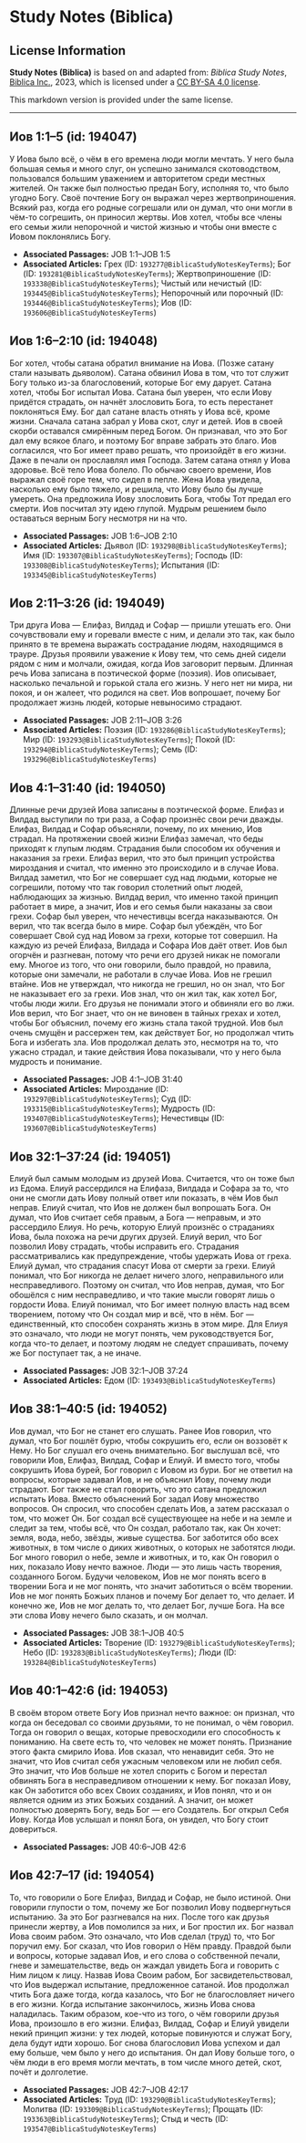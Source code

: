 # Study Notes (Biblica)

## License Information

**Study Notes (Biblica)** is based on and adapted from: _Biblica Study Notes_, [Biblica Inc.](https://www.biblica.com/), 2023, which is licensed under a [CC BY-SA 4.0 license](https://creativecommons.org/licenses/by-sa/4.0/legalcode.en).

This markdown version is provided under the same license.



--------------------------------

## Иов 1:1–5 (id: 194047)

У Иова было всё, о чём в его времена люди могли мечтать. У него была большая семья и много слуг, он успешно занимался скотоводством, пользовался большим уважением и авторитетом среди местных жителей. Он также был полностью предан Богу, исполняя то, что было угодно Богу. Своё почтение Богу он выражал через жертвоприношения. Всякий раз, когда его родные согрешали или он думал, что они могли в чём\-то согрешить, он приносил жертвы. Иов хотел, чтобы все члены его семьи жили непорочной и чистой жизнью и чтобы они вместе с Иовом поклонялись Богу.

* **Associated Passages:** JOB 1:1–JOB 1:5
* **Associated Articles:** Грех (ID: `193277@BiblicaStudyNotesKeyTerms`); Бог (ID: `193281@BiblicaStudyNotesKeyTerms`); Жертвоприношение (ID: `193338@BiblicaStudyNotesKeyTerms`); Чистый или нечистый (ID: `193445@BiblicaStudyNotesKeyTerms`); Непорочный или порочный  (ID: `193446@BiblicaStudyNotesKeyTerms`); Иов (ID: `193606@BiblicaStudyNotesKeyTerms`)

## Иов 1:6–2:10 (id: 194048)

Бог хотел, чтобы сатана обратил внимание на Иова. (Позже сатану стали называть дьяволом). Сатана обвинил Иова в том, что тот служит Богу только из\-за благословений, которые Бог ему дарует. Сатана хотел, чтобы Бог испытал Иова. Сатана был уверен, что если Иову придётся страдать, он начнёт злословить Бога, то есть перестанет поклоняться Ему. Бог дал сатане власть отнять у Иова всё, кроме жизни. 
Сначала сатана забрал у Иова скот, слуг и детей. Иов в своей скорби оставался смирённым перед Богом. Он признавал, что это Бог дал ему всякое благо, и поэтому Бог вправе забрать это благо. Иов согласился, что Бог имеет право решать, что произойдёт в его жизни. Даже в печали он прославлял имя Господа. 
Затем сатана отнял у Иова здоровье. Всё тело Иова болело. По обычаю своего времени, Иов выражал своё горе тем, что сидел в пепле. Жена Иова увидела, насколько ему было тяжело, и решила, что Иову было бы лучше умереть. Она предложила Иову злословить Бога, чтобы Тот предал его смерти. Иов посчитал эту идею глупой. Мудрым решением было оставаться верным Богу несмотря ни на что.

* **Associated Passages:** JOB 1:6–JOB 2:10
* **Associated Articles:** Дьявол (ID: `193298@BiblicaStudyNotesKeyTerms`); Имя (ID: `193307@BiblicaStudyNotesKeyTerms`); Господь (ID: `193308@BiblicaStudyNotesKeyTerms`); Испытания (ID: `193345@BiblicaStudyNotesKeyTerms`)

## Иов 2:11–3:26 (id: 194049)

Три друга Иова — Елифаз, Вилдад и Софар — пришли утешать его. Они сочувствовали ему и горевали вместе с ним, и делали это так, как было принято в те времена выражать сострадание людям, находящимся в трауре. Друзья проявили уважение к Иову тем, что семь дней сидели рядом с ним и молчали, ожидая, когда Иов заговорит первым. 
Длинная речь Иова записана в поэтической форме (поэзия). Иов описывает, насколько печальной и горькой стала его жизнь. У него нет ни мира, ни покоя, и он жалеет, что родился на свет. Иов вопрошает, почему Бог продолжает жизнь людей, которые невыносимо страдают.

* **Associated Passages:** JOB 2:11–JOB 3:26
* **Associated Articles:** Поэзия (ID: `193286@BiblicaStudyNotesKeyTerms`); Мир (ID: `193293@BiblicaStudyNotesKeyTerms`); Покой (ID: `193294@BiblicaStudyNotesKeyTerms`); Семь (ID: `193296@BiblicaStudyNotesKeyTerms`)

## Иов 4:1–31:40 (id: 194050)

Длинные речи друзей Иова записаны в поэтической форме. Елифаз и Вилдад выступили по три раза, а Софар произнёс свои речи дважды. Елифаз, Вилдад и Софар объясняли, почему, по их мнению, Иов страдал. 
На протяжении своей жизни Елифаз замечал, что беды приходят к глупым людям. Страдания были способом их обучения и наказания за грехи. Елифаз верил, что это был принцип устройства мироздания и считал, что именно это происходило и в случае Иова. 
Вилдад заметил, что Бог не совершает суд над людьми, которые не согрешили, потому что так говорил столетний опыт людей, наблюдающих за жизнью. Вилдад верил, что именно такой принцип работает в мире, а значит, Иов и его семья были наказаны за свои грехи. 
Софар был уверен, что нечестивцы всегда наказываются. Он верил, что так всегда было в мире. Софар был убеждён, что Бог совершает Свой суд над Иовом за грехи, которые тот совершил. 
На каждую из речей Елифаза, Вилдада и Софара Иов даёт ответ. Иов был огорчён и разгневан, потому что речи его друзей никак не помогали ему. Многое из того, что они говорили, было правдой, но правила, которые они замечали, не работали в случае Иова. Иов не грешил втайне. Иов не утверждал, что никогда не грешил, но он знал, что Бог не наказывает его за грехи. Иов знал, что он жил так, как хотел Бог, чтобы люди жили. Его друзья не понимали этого и обвиняли его во лжи. Иов верил, что Бог знает, что он не виновен в тайных грехах и хотел, чтобы Бог объяснил, почему его жизнь стала такой трудной. Иов был очень смущён и рассержен тем, как действует Бог, но продолжал чтить Бога и избегать зла. Иов продолжал делать это, несмотря на то, что ужасно страдал, и такие действия Иова показывали, что у него была мудрость и понимание.

* **Associated Passages:** JOB 4:1–JOB 31:40
* **Associated Articles:** Мироздание (ID: `193297@BiblicaStudyNotesKeyTerms`); Суд (ID: `193315@BiblicaStudyNotesKeyTerms`); Мудрость (ID: `193407@BiblicaStudyNotesKeyTerms`); Нечестивцы (ID: `193607@BiblicaStudyNotesKeyTerms`)

## Иов 32:1–37:24 (id: 194051)

Елиуй был самым молодым из друзей Иова. Считается, что он тоже был из Едома. Елиуй рассердился на Елифаза, Вилдада и Софара за то, что они не смогли дать Иову полный ответ или показать, в чём Иов был неправ. Елиуй считал, что Иов не должен был вопрошать Бога. Он думал, что Иов считает себя правым, а Бога — неправым, и это рассердило Елиуя. Но речь, которую Елиуй произнёс о страданиях Иова, была похожа на речи других друзей. 
Елиуй верил, что Бог позволил Иову страдать, чтобы исправить его. Страдания рассматривались как предупреждение, чтобы удержать Иова от греха. Елиуй думал, что страдания спасут Иова от смерти за грехи. Елиуй понимал, что Бог никогда не делает ничего злого, неправильного или несправедливого. Поэтому он считал, что Иов неправ, думая, что Бог обошёлся с ним несправедливо, и что такие мысли говорят лишь о гордости Иова. Елиуй понимал, что Бог имеет полную власть над всем творением, потому что Он создал мир и всё, что в нём. Бог — единственный, кто способен сохранять жизнь в этом мире. Для Елиуя это означало, что люди не могут понять, чем руководствуется Бог, когда что\-то делает, и поэтому людям не следует спрашивать, почему же Бог поступает так, а не иначе. 

* **Associated Passages:** JOB 32:1–JOB 37:24
* **Associated Articles:** Едом (ID: `193493@BiblicaStudyNotesKeyTerms`)

## Иов 38:1–40:5 (id: 194052)

Иов думал, что Бог не станет его слушать. Ранее Иов говорил, что думал, что Бог пошлёт бурю, чтобы сокрушить его, если он воззовёт к Нему. Но Бог слушал его очень внимательно. Бог выслушал всё, что говорили Иов, Елифаз, Вилдад, Софар и Елиуй. И вместо того, чтобы сокрушить Иова бурей, Бог говорил с Иовом из бури. Бог не ответил на вопросы, которые задавал Иов, и не объяснил Иову, почему люди страдают. Бог также не стал говорить, что это сатана предложил испытать Иова. Вместо объяснений Бог задал Иову множество вопросов. Он спросил, что способен сделать Иов, а затем рассказал о том, что может Он. 
Бог создал всё существующее на небе и на земле и следит за тем, чтобы всё, что Он создал, работало так, как Он хочет: земля, вода, небо, звёзды, живые существа. Бог заботится обо всех животных, в том числе о диких животных, о которых не заботятся люди. Бог много говорил о небе, земле и животных, и то, как Он говорил о них, показало Иову нечто важное. Люди — это лишь часть творения, созданного Богом. Будучи человеком, Иов не мог понять всего в творении Бога и не мог понять, что значит заботиться о всём творении. Иов не мог понять Божьих планов и почему Бог делает то, что делает. И конечно же, Иов не мог делать то, что делает Бог, лучше Бога. На все эти слова Иову нечего было сказать, и он молчал. 

* **Associated Passages:** JOB 38:1–JOB 40:5
* **Associated Articles:** Творение (ID: `193279@BiblicaStudyNotesKeyTerms`); Небо (ID: `193283@BiblicaStudyNotesKeyTerms`); Люди (ID: `193284@BiblicaStudyNotesKeyTerms`)

## Иов 40:1–42:6 (id: 194053)

В своём втором ответе Богу Иов признал нечто важное: он признал, что когда он беседовал со своими друзьями, то не понимал, о чём говорил. Тогда он говорил о вещах, которые превосходили его способность к пониманию. На свете есть то, что человек не может понять. Признание этого факта смирило Иова. Иов сказал, что ненавидит себя. Это не значит, что Иов считал себя ужасным человеком или не любил себя. Это значит, что Иов больше не хотел спорить с Богом и перестал обвинять Бога в несправедливом отношении к нему. Бог показал Иову, как Он заботится обо всех Своих созданиях, и Иов понял, что и он является одним из этих Божьих созданий. А значит, он может полностью доверять Богу, ведь Бог — его Создатель. Бог открыл Себя Иову. Когда Иов услышал и понял Бога, он увидел, что Богу стоит довериться.

* **Associated Passages:** JOB 40:6–JOB 42:6

## Иов 42:7–17 (id: 194054)

То, что говорили о Боге Елифаз, Вилдад и Софар, не было истиной. Они говорили глупости о том, почему же Бог позволил Иову подвергнуться испытанию. За это Бог разгневался на них. После того как друзья принесли жертву, а Иов помолился за них, и Бог простил их. 
Бог назвал Иова своим рабом. Это означало, что Иов сделал (труд) то, что Бог поручил ему. Бог сказал, что Иов говорил о Нём правду. Правдой были и вопросы, которые задавал Иов, и его слова о собственной печали, гневе и замешательстве, ведь он жаждал увидеть Бога и говорить с Ним лицом к лицу. Назвав Иова Своим рабом, Бог засвидетельствовал, что Иов выдержал испытание, предложенное сатаной. Иов продолжал чтить Бога даже тогда, когда казалось, что Бог не благословляет ничего в его жизни. Когда испытание закончилось, жизнь Иова снова наладилась. Таким образом, кое\-что из того, о чём говорили друзья Иова, произошло в его жизни. Елифаз, Вилдад, Софар и Елиуй увидели некий принцип жизни: у тех людей, которые повинуются и служат Богу, дела будут идти хорошо. Бог снова благословил Иова успехом и дал ему больше, чем было у него до испытания. Он дал Иову больше того, о чём люди в его время могли мечтать, в том числе много детей, скот, почёт и долголетие.

* **Associated Passages:** JOB 42:7–JOB 42:17
* **Associated Articles:** Труд (ID: `193290@BiblicaStudyNotesKeyTerms`); Молитва (ID: `193309@BiblicaStudyNotesKeyTerms`); Прощать (ID: `193363@BiblicaStudyNotesKeyTerms`); Стыд и честь (ID: `193547@BiblicaStudyNotesKeyTerms`)

